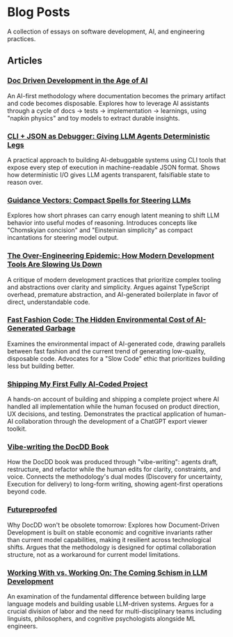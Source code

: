 # Blog Posts

A collection of essays on software development, AI, and engineering practices.

## Articles

### [Doc Driven Development in the Age of AI](Doc%20Driven%20Development.md)
An AI-first methodology where documentation becomes the primary artifact and code becomes disposable. Explores how to leverage AI assistants through a cycle of docs → tests → implementation → learnings, using "napkin physics" and toy models to extract durable insights.

### [CLI + JSON as Debugger: Giving LLM Agents Deterministic Legs](CLI%20JSON%20Debugging.md)
A practical approach to building AI-debuggable systems using CLI tools that expose every step of execution in machine-readable JSON format. Shows how deterministic I/O gives LLM agents transparent, falsifiable state to reason over.

### [Guidance Vectors: Compact Spells for Steering LLMs](Guidance%20Vectors.md)
Explores how short phrases can carry enough latent meaning to shift LLM behavior into useful modes of reasoning. Introduces concepts like "Chomskyian concision" and "Einsteinian simplicity" as compact incantations for steering model output.

### [The Over-Engineering Epidemic: How Modern Development Tools Are Slowing Us Down](The%20Over-Engineering%20Epidemic.md)
A critique of modern development practices that prioritize complex tooling and abstractions over clarity and simplicity. Argues against TypeScript overhead, premature abstraction, and AI-generated boilerplate in favor of direct, understandable code.

### [Fast Fashion Code: The Hidden Environmental Cost of AI-Generated Garbage](Fast%20Fashion%20Code.md)
Examines the environmental impact of AI-generated code, drawing parallels between fast fashion and the current trend of generating low-quality, disposable code. Advocates for a "Slow Code" ethic that prioritizes building less but building better.

### [Shipping My First Fully AI‑Coded Project](First%20Vibecoded%20Project.md)
A hands-on account of building and shipping a complete project where AI handled all implementation while the human focused on product direction, UX decisions, and testing. Demonstrates the practical application of human-AI collaboration through the development of a ChatGPT export viewer toolkit.

### [Vibe-writing the DocDD Book](Vibewriting.md)
How the DocDD book was produced through "vibe-writing": agents draft, restructure, and refactor while the human edits for clarity, constraints, and voice. Connects the methodology's dual modes (Discovery for uncertainty, Execution for delivery) to long-form writing, showing agent-first operations beyond code.

### [Futureproofed](Futureproofed.md)
Why DocDD won't be obsolete tomorrow: Explores how Document-Driven Development is built on stable economic and cognitive invariants rather than current model capabilities, making it resilient across technological shifts. Argues that the methodology is designed for optimal collaboration structure, not as a workaround for current model limitations.

### [Working With vs. Working On: The Coming Schism in LLM Development](Working%20With%20vs.%20Working%20On.md)
An examination of the fundamental difference between building large language models and building usable LLM-driven systems. Argues for a crucial division of labor and the need for multi-disciplinary teams including linguists, philosophers, and cognitive psychologists alongside ML engineers.
